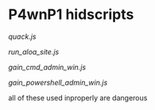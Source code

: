 # P4wnP1 hidscripts

*quack.js*

*run_aloa_site.js*

*gain_cmd_admin_win.js*

*gain_powershell_admin_win.js*

all of these used inproperly are dangerous
